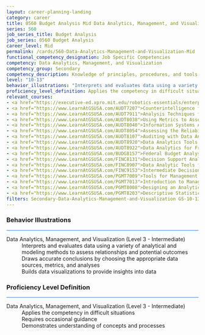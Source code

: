 ```yaml
---
layout: career-planning-landing
category: career
title: 0560 Budget Analysis Mid Data Analytics, Management, and Visualization
series: 560
job_series_title: Budget Analysis
job_series: 0560 Budget Analysis
career_level: Mid
permalink: /cards/560-Data-Analytics-Management-and-Visualization-Mid
functional_competency_designation: Job Specific Competencies
competency: Data Analytics, Management, and Visualization
competency_group: Secondary
competency_description: Knowledge of principles, procedures, and tools used to manage and analyze data in order to make conclusions about that information; identifies trends and metrics from large data sets; presents data in a visually clear way to enable decision makers to identify patterns and grasp difficult concepts.
level: "10-13"
behavior_illustrations: "Interprets and evaluates data using a variety of analytical and modeling methods to assess relationships and potential outcomes ? Draws accurate conclusions by choosing the appropriate data sources, metrics, and analyses ? Builds data visualizations to provide insights into data"
proficiency_level_definition: Applies the competency in difficult situations ? Requires occasional guidance ? Demonstrates understanding of concepts and processes
relevant_courses: 
- <a href="https://executive-ed.xpro.mit.edu/robotics-essentials/enterprise/?b2c_form=true&utm_campaign=gsa&utm_source=b2b">Digital Transformation&#58; Leading People, Data & Technology (with UC Berkeley Executive Education), Emeritus</a>
- <a href="https://www.LearnAtGSUSA.com/AUDT7207">Counterintelligence for Information Security and Protection (AUDT7200), GSU</a>
- <a href="https://www.LearnAtGSUSA.com/AUDT7911">Analysis Techniques for Auditors (AUDT7900), GSU</a>
- <a href="https://www.LearnAtGSUSA.com/AUDT8038">Using Metrics to Assess Performance (AUDT8027), GSU</a>
- <a href="https://www.LearnAtGSUSA.com/AUDT8040">Information Systems Auditing (AUDT8029), GSU</a>
- <a href="https://www.LearnAtGSUSA.com/AUDT8054">Assessing the Reliability of Computer Processed Data (AUDT8043), GSU</a>
- <a href="https://www.LearnAtGSUSA.com/AUDT8107">Auditing with Data Analytics (AUDT8100), GSU</a>
- <a href="https://www.LearnAtGSUSA.com/AUDT8920">Data Analytics Tools and Techniques (AUDT8913), GSU</a>
- <a href="https://www.LearnAtGSUSA.com/AUDT8922">Data Analytics for Fraud Detection (AUDT8915), GSU</a>
- <a href="https://www.LearnAtGSUSA.com/BUDG8157">Federal Budget Analysis Using Microsoft Excel (BUDG8150), GSU</a>
- <a href="https://www.LearnAtGSUSA.com/FINC8131">Decision Support Analytics (FINC8120), GSU</a>
- <a href="https://www.LearnAtGSUSA.com/FINC8907">Data Analytic Tools for Financial Management (FINC8900), GSU</a>
- <a href="https://www.LearnAtGSUSA.com/FINC9153">Intermediate Decision Support Analytics (FINC9150), GSU</a>
- <a href="https://www.LearnAtGSUSA.com/PGMT7009">Tools for Management Analysis (PGMT7006), GSU</a>
- <a href="https://www.LearnAtGSUSA.com/PGMT7013">Introduction to Management Analysis (PGMT7010), GSU</a>
- <a href="https://www.LearnAtGSUSA.com/PGMT8008">Designing an Analytical Study (PGMT8005), GSU</a>
- <a href="https://www.LearnAtGSUSA.com/PGMT8203">Descriptive Statistics for Data Analysis (PGMT8200), GSU</a>
filters: Secondary-Data-Analytics-Management-and-Visualization GS-10-13 series-0560
---
```


<div class="desktop:grid-col-6 margin-y-3">
  <div class="border-top-2 bg-white padding-3 shadow-5 height-full members-hover border-1px button-border border-top-blue radius-lg card-text-color">
    <h3>Behavior Illustrations</h3>
    <hr style="background-color: #1b74e0 !important;"/>
    <dl class="text-base card-content-color"><dt>Data Analytics, Management, and Visualization (Level 3 - Intermediate)</dt><dd>Interprets and evaluates data using a variety of analytical and modeling methods to assess relationships and potential outcomes </dd><dd> Draws accurate conclusions by choosing the appropriate data sources, metrics, and analyses </dd><dd> Builds data visualizations to provide insights into data</dd></dl>
  </div>
</div>
<div class="desktop:grid-col-6 margin-y-3">
  <div class="border-top-2 bg-white padding-3 shadow-5 height-full members-hover border-1px button-border border-top-blue radius-lg card-text-color">
    <h3>Proficiency Level Definition</h3>
     <hr style="background-color: #1b74e0 !important;"/>
    <dl class="text-base card-content-color"><dt>Data Analytics, Management, and Visualization (Level 3 - Intermediate)</dt><dd>Applies the competency in difficult situations </dd><dd> Requires occasional guidance </dd><dd> Demonstrates understanding of concepts and processes</dd></dl>
  </div>
</div>